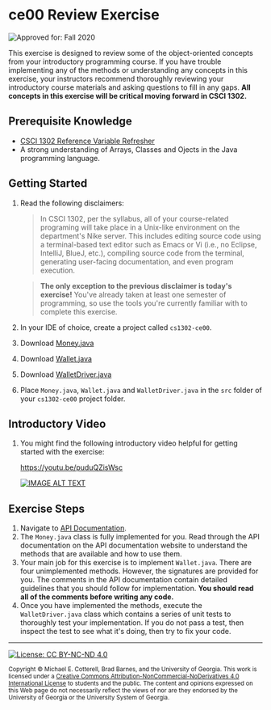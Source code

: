 # ce00 Review Exercise

![Approved for: Fall 2020](https://img.shields.io/badge/Approved%20for-Fall%202020-blueviolet)

This exercise is designed to review some of the object-oriented concepts from your introductory programming course.
If you have trouble implementing any of the methods or understanding any concepts in this exercise, your instructors
recommend thoroughly reviewing your introductory course materials and asking questions to fill in any gaps. 
**All concepts in this exercise will be critical moving forward in CSCI 1302.**

## Prerequisite Knowledge

* [CSCI 1302 Reference Variable Refresher](https://github.com/cs1302uga/cs1302-tutorials/blob/master/refresher/variables.md)
* A strong understanding of Arrays, Classes and Ojects in the Java programming language.

## Getting Started

   1. Read the following disclaimers:
      
      > In CSCI 1302, per the syllabus, all of your course-related programing will take place in a 
      > Unix-like environment on the department's Nike server. This includes editing source code
      > using a terminal-based text editor such as Emacs or Vi (i.e., no Eclipse, IntelliJ, BlueJ, etc.), 
      > compiling source code from the terminal, generating user-facing documentation, and 
      > even program execution.
      
      > **The only exception to the previous disclaimer is today's exercise!** You've already taken
      > at least one semester of programming, so use the tools you're currently familiar with to
      > complete this exercise.
      
   1. In your IDE of choice, create a project called `cs1302-ce00`. 
   1. Download [Money.java](https://raw.githubusercontent.com/cs1302uga/cs1302-ce00/master/src/Money.java)
   1. Download [Wallet.java](https://raw.githubusercontent.com/cs1302uga/cs1302-ce00/master/src/Wallet.java)
   1. Download [WalletDriver.java](https://raw.githubusercontent.com/cs1302uga/cs1302-ce00/master/src/WalletDriver.java)
   1. Place `Money.java`, `Wallet.java` and `WalletDriver.java` in the `src` folder of your `cs1302-ce00` project folder.

## Introductory Video

1. You might find the following introductory video helpful for getting started with the exercise:

   https://youtu.be/puduQZisWsc

   <a href="https://www.youtube.com/watch?v=puduQZisWsc">
   <img src="https://i3.ytimg.com/vi/puduQZisWsc/hqdefault.jpg" alt="IMAGE ALT TEXT">
   </a>
   
## Exercise Steps

   1. Navigate to [API Documentation](http://cobweb.cs.uga.edu/~cs1302a/cs1302-ce00-doc/).
   1. The `Money.java` class is fully implemented for you. Read through the API documentation on the
      API documentation website to understand the methods that are available and how to use them.
   1. Your main job for this exercise is to implement `Wallet.java`. There are four unimplemented methods. 
      However, the signatures are provided for you. The comments in the API documentation contain detailed 
      guidelines that you should follow for implementation. **You should read all of the comments before
      writing any code.**
   1. Once you have implemented the methods, execute the `WalletDriver.java` class which contains 
      a series of unit tests to thoroughly test your implementation. If you do not pass a test, then
      inspect the test to see what it's doing, then try to fix your code.
   
<hr/>

[![License: CC BY-NC-ND 4.0](https://img.shields.io/badge/License-CC%20BY--NC--ND%204.0-lightgrey.svg)](http://creativecommons.org/licenses/by-nc-nd/4.0/)

<small>
Copyright &copy; Michael E. Cotterell, Brad Barnes, and the University of Georgia.
This work is licensed under a <a rel="license" href="http://creativecommons.org/licenses/by-nc-nd/4.0/">Creative Commons Attribution-NonCommercial-NoDerivatives 4.0 International License</a> to students and the public.
The content and opinions expressed on this Web page do not necessarily reflect the views of nor are they endorsed by the University of Georgia or the University System of Georgia.
</small>
